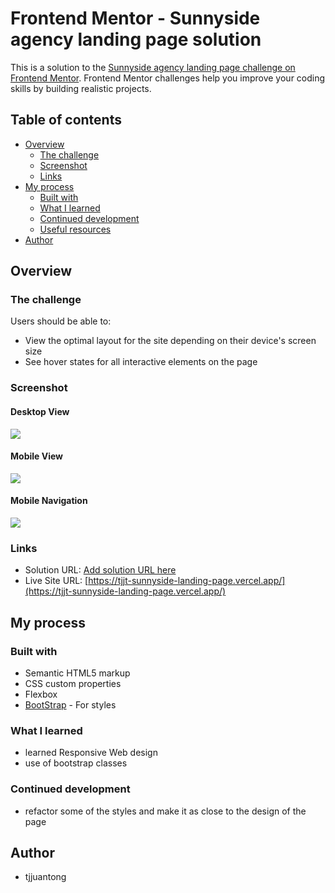 # Frontend Mentor - Sunnyside agency landing page solution

This is a solution to the [Sunnyside agency landing page challenge on Frontend Mentor](https://www.frontendmentor.io/challenges/sunnyside-agency-landing-page-7yVs3B6ef). Frontend Mentor challenges help you improve your coding skills by building realistic projects.

## Table of contents

- [Overview](#overview)
  - [The challenge](#the-challenge)
  - [Screenshot](#screenshot)
  - [Links](#links)
- [My process](#my-process)
  - [Built with](#built-with)
  - [What I learned](#what-i-learned)
  - [Continued development](#continued-development)
  - [Useful resources](#useful-resources)
- [Author](#author)


## Overview

### The challenge

Users should be able to:

- View the optimal layout for the site depending on their device's screen size
- See hover states for all interactive elements on the page

### Screenshot

#### Desktop View
![](https://github.com/tjjuantong/sunnyside-landing-page/blob/master/screenshots/desktop.jpeg)

#### Mobile View
![](https://github.com/tjjuantong/sunnyside-landing-page/blob/master/screenshots/mobile.jpeg)

#### Mobile Navigation
![](https://github.com/tjjuantong/sunnyside-landing-page/blob/master/screenshots/mobile-nav.jpeg)


### Links
- Solution URL: [Add solution URL here](https://your-solution-url.com)
- Live Site URL: [https://tjjt-sunnyside-landing-page.vercel.app/](https://tjjt-sunnyside-landing-page.vercel.app/)

## My process

### Built with

- Semantic HTML5 markup
- CSS custom properties
- Flexbox
- [BootStrap](https://getbootstrap.com/docs/5.1/getting-started/introduction/) - For styles

### What I learned
- learned Responsive Web design
- use of bootstrap classes

### Continued development
- refactor some of the styles and make it as close to the design of the page

## Author
- tjjuantong 
